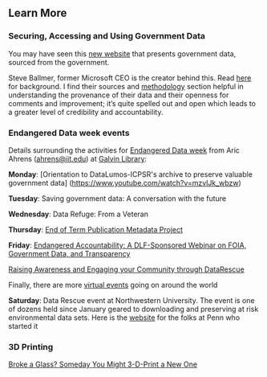 ## Learn More

### Securing, Accessing and Using Government Data

You may have seen this [new website](https://www.usafacts.org/) that presents government data, sourced from the government. 

Steve Ballmer, former Microsoft CEO is the creator behind this. Read [here](https://www.nytimes.com/2017/04/17/business/dealbook/steve-ballmer-serves-up-a-fascinating-data-trove.html) for background. I find their sources and [methodology](https://www.usafacts.org/methodology) section helpful in understanding the provenance of their data and their openness for comments and improvement; it’s quite spelled out and open which leads to a greater level of credibility and accountability.

### Endangered Data week events

Details surrounding the activities for [Endangered Data week](http://endangereddataweek.org/) from Aric Ahrens (ahrens@iit.edu) at [Galvin Library](http://library.iit.edu/news/endangered-data-week-galvin-library):

**Monday**: [Orientation to DataLumos-ICPSR's archive to preserve valuable government data] (https://www.youtube.com/watch?v=mzvlJk_wbzw)

**Tuesday**: Saving government data: A conversation with the future

**Wednesday**: Data Refuge: From a Veteran 

**Thursday**: [End of Term Publication Metadata Project](https://digital.library.unt.edu/explore/collections/EOT/)

**Friday**: [Endangered Accountability: A DLF-Sponsored Webinar on FOIA, Government Data, and Transparency](http://endangereddataweek.org/events/2017-04-21-endangered-accountability-a-dlf-sponsored-webinar-on-foia-government-data-and-transparency/)

[Raising Awareness and Engaging your Community through DataRescue](https://www.fdlp.gov/index.php?option=com_rseventspro&layout=show&id=266:raising-awareness-and-engaging-your-community-through-datarescue&utm_source=newsletter_1108&utm_medium=email&utm_campaign=free-webinars-in-bloom-this-april-from-gpo)

Finally, there are more [virtual events](http://endangereddataweek.org/map/?sorts%5Bdate%5D=1) going on around the world

**Saturday**: Data Rescue event at Northwestern University. The event is one of dozens held since January geared to downloading and preserving at risk environmental data sets. Here is the [website](http://www.ppehlab.org/datarescue-events/) for the folks at Penn who started it

### 3D Printing

[Broke a Glass? Someday You Might 3-D-Print a New One](https://www.nytimes.com/2017/04/19/science/3d-printer-glass.html?em_pos=small&emc=edit_ct_20170420&nl=technology&nl_art=4&nlid=6858502&ref=headline&te=1&_r=0)
